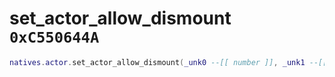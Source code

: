 # set_actor_allow_dismount `0xC550644A`

```lua
natives.actor.set_actor_allow_dismount(_unk0 --[[ number ]], _unk1 --[[ number ]])
```